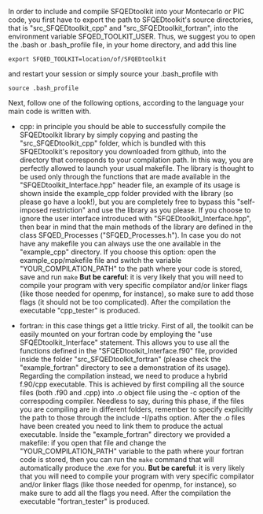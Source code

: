 In order to include and compile SFQEDtoolkit into your Montecarlo or PIC code, you first have to export the path to SFQEDtoolkit's source directories, that is "src_SFQEDtoolkit_cpp" and "src_SFQEDtoolkit_fortran", into the environment variable SFQED_TOOLKIT_USER. Thus, we suggest you to open the .bash or .bash_profile file, in your home directory, and add this line

```export SFQED_TOOLKIT=location/of/SFQEDtoolkit```

and restart your session or simply source your .bash_profile with

```source .bash_profile```

Next, follow one of the following options, according to the language your main code is written with.

- cpp:
    in principle you should be able to successfully compile the SFQEDtoolkit library by simply copying and pasting the "src_SFQEDtoolkit_cpp" folder, which is bundled with this SFQEDtoolkit's repository you downloaded from github, into the directory that corresponds to your compilation path. In this way, you are perfectly allowed to launch your usual makefile. The library is thought to be used only through the functions that are made available in the "SFQEDtoolkit_Interface.hpp" header file, an example of its usage is shown inside the example_cpp folder provided with the library (so please go have a look!), but you are completely free to bypass this "self-imposed restriction" and use the library as you please. If you choose to ignore the user interface introduced with "SFQEDtoolkit_Interface.hpp", then bear in mind that the main methods of the library are defined in the class SFQED_Processes ("SFQED_Processes.h").
    In case you do not have any makefile you can always use the one available in the "example_cpp" directory. If you choose this option: open the example_cpp/makefile file and switch the variable "YOUR_COMPILATION_PATH" to the path where your code is stored, save and run 
    ```make```
    **But be careful**: it is very likely that you will need to compile your program with very specific compilator and/or linker flags (like those needed for openmp, for instance), so make sure to add those flags (it should not be too complicated). After the compilation the executable "cpp_tester" is produced.

- fortran:
    in this case things get a little tricky. First of all, the toolkit can be easily mounted on your fortran code by employing the "use SFQEDtoolkit_Interface" statement. This allows you to use all the functions defined in the "SFQEDtoolkit_Interface.f90" file, provided inside the folder "src_SFQEDtoolkit_fortran" (please check the "example_fortran" directory to see a demonstration of its usage).
    Regarding the compilation instead, we need to produce a hybrid f.90/cpp executable. This is achieved by first compiling all the source files (both .f90 and .cpp) into .o object file using the -c option of the correspoding compiler. Needless to say, during this phase, if the files you are compiling are in different folders, remember to specify explicitly the path to those through the include -I/paths option. After the .o files have been created you need to link them to produce the actual executable. Inside the "example_fortran" directory we provided a makefile: if you open that file and change the "YOUR_COMPILATION_PATH" variable to the path where your fortran code is stored, then you can run the
    ```make```
    command that will automatically produce the .exe for you. **But be careful**: it is very likely that you will need to compile your program with very specific compilator and/or linker flags (like those needed for openmp, for instance), so make sure to add all the flags you need. After the compilation the executable "fortran_tester" is produced.
